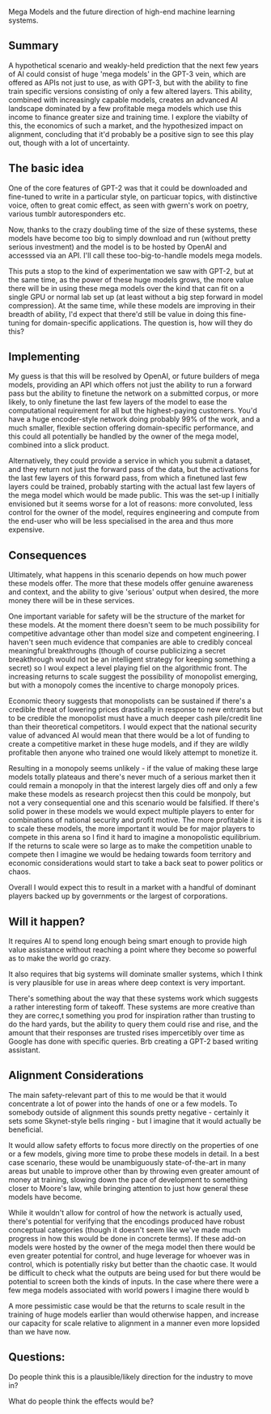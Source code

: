 Mega Models and the future direction of high-end machine learning systems.


## Summary 

A hypothetical scenario and weakly-held prediction that the next few years of AI could consist of huge 'mega models' in the GPT-3 vein, which are offered as APIs not just to use, as with GPT-3, but with the ability to fine train specific versions consisting of only a few altered layers. This ability, combined with increasingly capable models, creates an advanced AI landscape dominated by a few profitable mega models which use this income to finance greater size and training time. I explore the viabilty of this, the economics of such a market, and the hypothesized impact on alignment, concluding that it'd probably be a positive sign to see this play out, though with a lot of uncertainty.

## The basic idea

One of the core features of GPT-2 was that it could be downloaded and fine-tuned to write in a particular style, on particuar topics, with distinctive voice, often to great comic effect, as seen with gwern's work on poetry, various tumblr autoresponders etc.

Now, thanks to the crazy doubling time of the size of these systems, these models have become too big to simply download and run (without pretty serious investment) and the model is to be hosted by OpenAI and accesssed via an API. I'll call these too-big-to-handle models mega models.

This puts a stop to the kind of experimentation we saw with GPT-2, but at the same time, as the power of these huge models grows, the more value there will be in using these mega models over the kind that can fit on a single GPU or normal lab set up (at least without a big step forward in model compression). At the same time, while these models are improving in their breadth of ability, I'd expect that there'd still be value in doing this fine-tuning for domain-specific applications. The question is, how will they do this?

## Implementing

My guess is that this will be resolved by OpenAI, or future builders of mega models, providing an API which offers not just the ability to run a forward pass but the ability to finetune the network on a submitted corpus, or more likely, to only finetune the last few layers of the model to ease the computational requirement for all but the highest-paying customers. You'd have a huge encoder-style network doing probably 99% of the work, and a much smaller, flexible section offering domain-specific performance, and this could all potentially be handled by the owner of the mega model, combined into a slick product. 

Alternatively, they could provide a service in which you submit a dataset, and they return not just the forward pass of the data, but the activations for the last few layers of this forward pass, from which a finetuned last few layers could be trained, probably starting with the actual last few layers of the mega model which would be made public. This was the set-up I initially envisioned but it seems worse for a lot of reasons: more convoluted, less control for the owner of the model, requires engineering and compute from the end-user who will be less specialised in the area and thus more expensive. 

## Consequences

Ultimately, what happens in this scenario depends on how much power these models offer. The more that these models offer genuine awareness and context, and the ability to give 'serious' output when desired, the more money there will be in these services.

One important variable for safety will be the structure of the market for these models. At the moment there doesn't seem to be much possibility for competitive advantage other than model size and competent engineering. I haven't seen much evidence that companies are able to credibly conceal meaningful breakthroughs (though of course publicizing a secret breakthrough would not be an intelligent strategy for keeping something a secret) so I woul expect a level playing fiel on the algorithmic front. The increasing returns to scale suggest the possibility of monopolist emerging, but with a monopoly comes the incentive to charge monopoly prices. 

Economic theory suggests that monopolists can be sustained if there's a credible threat of lowering prices drastically in response to new entrants but to be credible the monopolist must have a much deeper cash pile/credit line than their theoretical competitors. I would expect that the national security value of advanced AI would mean that there would be a lot of funding to create a competitive market in these huge models, and if they are wildly profitable then anyone who trained one would likely attempt to monetize it. 

Resulting in a monopoly seems unlikely - if the value of making these large models totally plateaus and there's never much of a serious market then it could remain a monopoly in that the interest largely dies off and only a few make these models as research projecst then this could be monpoly, but not a very consequential one and this scenario would be falsified. If there's solid power in these models we would expect multiple players to enter for combinations of national security and profit motive. The more profitable it is to scale these models, the more important it would be for major players to compete in this arena so I find it hard to imagine a monopolistic equilibrium. If the returns to scale were so large as to make the competition unable to compete then I imagine we would be hedaing towards foom territory and economic considerations would start to take a back seat to power politics or chaos. 

Overall I would expect this to result in a market with a handful of dominant players backed up by governments or the largest of corporations.

## Will it happen?

It requires AI to spend long enough being smart enough to provide high value assistance without reaching a point where they become so powerful as to make the world go crazy.

It also requires that big systems will dominate smaller systems, which I think is very plausible for use in areas where deep context is very important.

There's something about the way that these systems work which suggests a rather interesting form of takeoff. These systems are more creative than they are correc,t something you prod for inspiration rather than trusting to do the hard yards, but the ability to query them could rise and rise, and the amount that their responses are trusted rises impercetibly over time as Google has done with specific queries. Brb creating a GPT-2 based writing assistant.

## Alignment Considerations

The main safety-relevant part of this to me would be that it would concentrate a lot of power into the hands of one or a few models. To somebody outside of alignment this  sounds pretty negative - certainly it sets some Skynet-style bells ringing - but I imagine that it would actually be beneficial. 

It would allow safety efforts to focus more directly on the properties of one or a few models, giving more time to probe these models in detail. In a best case scenario, these would be unambiguously state-of-the-art in many areas but unable to improve other than by throwing even greater amount of money at training, slowing down the pace of development to something closer to Moore's law, while bringing attention to just how general these models have become.

While it wouldn't allow for control of how the network is actually used, there's potential for verifying that the encodings produced have robust conceptual categories (though it doesn't seem like we've made much progress in how this would be done in concrete terms). If these add-on models were hosted by the owner of the mega model then there would be even greater potential for control, and huge leverage for whoever was in control, which is potentially risky but better than the chaotic case. It would be difficult to check what the outputs are being used for but there would be potential to screen both the kinds of inputs. In the case where there were a few mega models associated with world powers I imagine there would b

A more pessimistic case would be that the returns to scale result in the training of huge models earlier than would otherwise happen, and increase our capacity for scale relative to alignment in a manner even more lopsided than we have now.

## Questions:

Do people think this is a plausible/likely direction for the industry to move in?

What do people think the effects would be?
